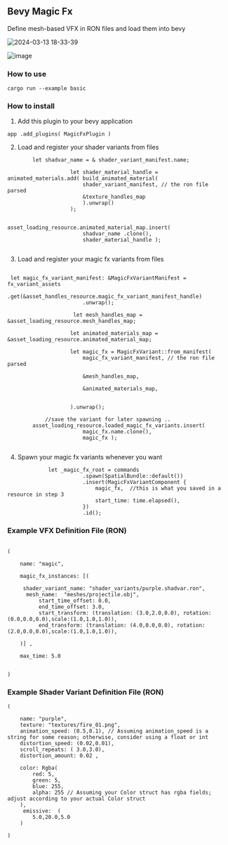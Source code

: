 ## Bevy Magic Fx 

Define mesh-based VFX in RON files and load them into bevy 

![2024-03-13 18-33-39](https://github.com/ethereumdegen/bevy_magic_fx/assets/6249263/b91d55d1-dcc7-4078-9b6b-425ef7c2187a)

![image](https://github.com/ethereumdegen/bevy_magic_fx/assets/6249263/ad0dc5f6-e56c-4439-a417-02cbc2205e05)


### How to use 

```
cargo run --example basic
```



### How to install 


1. Add this plugin to your bevy application
   
```
app .add_plugins( MagicFxPlugin )
```

2. Load and register your shader variants from files 


``` 
 		let shadvar_name = & shader_variant_manifest.name;

                    let shader_material_handle = animated_materials.add( build_animated_material(
                        shader_variant_manifest, // the ron file parsed 
                        &texture_handles_map
                        ).unwrap()
                    ); 
                    
                    asset_loading_resource.animated_material_map.insert( 
                        shadvar_name .clone(), 
                        shader_material_handle );
   
```

3.  Load and register your magic fx variants from files

```

 let magic_fx_variant_manifest: &MagicFxVariantManifest = fx_variant_assets
                        .get(&asset_handles_resource.magic_fx_variant_manifest_handle)
                        .unwrap();

                     let mesh_handles_map = &asset_loading_resource.mesh_handles_map;

                    let animated_materials_map = &asset_loading_resource.animated_material_map;
  
                    let magic_fx = MagicFxVariant::from_manifest(
                        magic_fx_variant_manifest, // the ron file parsed 
                      
                        &mesh_handles_map,
                      
                        &animated_materials_map,
                     
                        
                    ).unwrap();

			//save the variant for later spawning ..
 		asset_loading_resource.loaded_magic_fx_variants.insert( 
                        magic_fx.name.clone(), 
                        magic_fx );
      

```

4.   Spawn your magic fx variants whenever you want 


```
             let _magic_fx_root = commands
                        .spawn(SpatialBundle::default())
                        .insert(MagicFxVariantComponent {
                            magic_fx,  //this is what you saved in a resource in step 3
                            start_time: time.elapsed(),
                        })
                        .id();
```





### Example VFX Definition File (RON)
```

(
    
    name: "magic",    
       
    magic_fx_instances: [( 

     shader_variant_name: "shader_variants/purple.shadvar.ron",
	  mesh_name:  "meshes/projectile.obj", 
		  start_time_offset: 0.0,
		  end_time_offset: 3.0,
		  start_transform: (translation: (3.0,2.0,0.0), rotation:(0.0,0.0,0.0),scale:(1.0,1.0,1.0)),
		  end_transform: (translation: (4.0,0.0,0.0), rotation:(2.0,0.0,0.0),scale:(1.0,1.0,1.0)),

    )] ,  

    max_time: 5.0


)

```
### Example Shader Variant Definition File (RON)
```
(
    
    name: "purple",
    texture: "textures/fire_01.png",
    animation_speed: (0.5,0.1), // Assuming animation_speed is a string for some reason; otherwise, consider using a float or int
    distortion_speed: (0.02,0.01),
    scroll_repeats: ( 3.0,3.0),
    distortion_amount: 0.02 , 

    color: Rgba(
        red: 5,
        green: 5,
        blue: 255,
        alpha: 255 // Assuming your Color struct has rgba fields; adjust according to your actual Color struct
    ),
     emissive:  (
        5.0,20.0,5.0
    )
      
)


```
